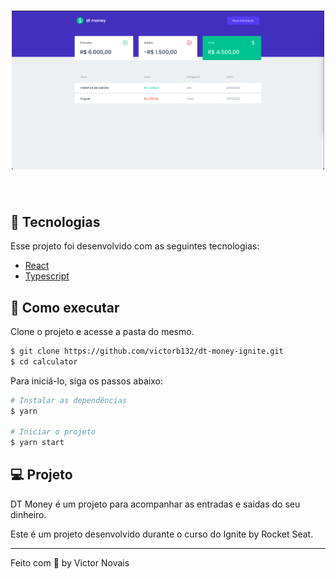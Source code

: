 <h1 align="center">
    <img alt="Calculator" src=".github/cover.png" width="500px"/>
</h1>

<br>

## 🧪 Tecnologias

Esse projeto foi desenvolvido com as seguintes tecnologias:

- [React](https://reactjs.org/)
- [Typescript](https://www.typescriptlang.org/)

## 🚀 Como executar

Clone o projeto e acesse a pasta do mesmo.

```bash
$ git clone https://github.com/victorb132/dt-money-ignite.git
$ cd calculator
```

Para iniciá-lo, siga os passos abaixo:
```bash
# Instalar as dependências
$ yarn

# Iniciar o projeto
$ yarn start
```

## 💻 Projeto

DT Money é um projeto para acompanhar as entradas e saídas do seu dinheiro. 

Este é um projeto desenvolvido durante o curso do Ignite by Rocket Seat.

---

Feito com 💜 by Victor Novais

